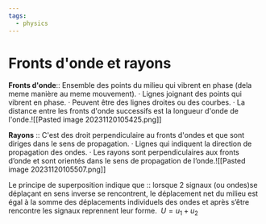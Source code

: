 ```yaml
---
tags:
  - physics
---
```

# Fronts d'onde et rayons

**Fronts d'onde**:: Ensemble des points du milieu qui vibrent en phase (dela meme manière au meme mouvement). · Lignes joignant des points qui vibrent en phase. · Peuvent être des lignes droites ou des courbes. · La distance entre les fronts d'onde successifs est la longueur d'onde de l'onde.![[Pasted image 20231120105425.png]]

**Rayons** :: C'est des droit perpendiculaire au fronts d'ondes et que sont diriges dans le sens de propagation. · Lignes qui indiquent la direction de propagation des ondes. · Les rayons sont perpendiculaires aux fronts d’onde et sont orientés dans le sens de propagation de l’onde.![[Pasted image 20231120105507.png]]

Le principe de superposition indique que :: lorsque 2 signaux (ou ondes)se déplaçant en sens inverse se rencontrent, le déplacement net du milieu est égal à la somme des déplacements individuels des ondes et après s’être rencontre les signaux reprennent leur forme.  $U = u_1 + u_2$